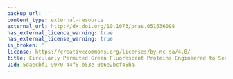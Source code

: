 ```yaml
---
backup_url: ''
content_type: external-resource
external_url: http://dx.doi.org/10.1073/pnas.051636098
has_external_licence_warning: true
has_external_license_warning: true
is_broken: ''
license: https://creativecommons.org/licenses/by-nc-sa/4.0/
title: Circularly Permuted Green Fluorescent Proteins Engineered to Sense Ca2+
uid: 5daecbf1-9970-44f8-b53e-0b6e2bcf45ba
---
```

